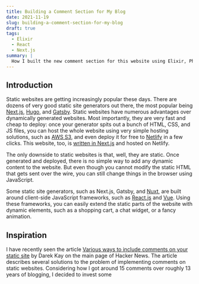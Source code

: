 ```yaml
---
title: Building a Comment Section for My Blog
date: 2021-11-19
slug: building-a-comment-section-for-my-blog
draft: true
tags:
  - Elixir
  - React
  - Next.js
summary: |
  How I built the new comment section for this website using Elixir, Phoenix, Absinthe GraphQL, and Next.js.
---
```


## Introduction

Static websites are getting increasingly popular these days. There are dozens of very good static site generators
out there, the most popular being [Next.js](https://nextjs.org/), [Hugo](https://gohugo.io/), and [Gatsby](https://www.gatsbyjs.com/).
Static websites have numerous advantages over dynamically generated websites. Most importantly, they are very fast
and cheap to deploy: once your generator spits out a bunch of HTML, CSS, and JS files, you can host the whole website
using very simple hosting solutions, such as [AWS S3](https://aws.amazon.com/s3/), and even deploy it for free
to [Netlify](https://www.netlify.com/) in a few clicks. This website, too, is [written in Next.js](https://github.com/moroz/moroz.dev)
and hosted on Netlify.

The only downside to static websites is that, well, they are static. Once generated and deployed, there is no simple way
to add any dynamic content to the website. But even though you cannot modify the static HTML that gets sent over the wire,
you can still change things in the browser using JavaScript.

Some static site generators, such as Next.js, Gatsby, and [Nuxt](https://nuxtjs.org/), are built around client-side
JavaScript frameworks, such as [React.js](https://reactjs.org/) and [Vue](https://vuejs.org/).
Using these frameworks, you can easily extend the static parts of the website with dynamic elements, such as a shopping cart,
a chat widget, or a fancy animation.

## Inspiration

I have recently seen the article [Various ways to include comments on your static site](https://darekkay.com/blog/static-site-comments/)
by Darek Kay on the main page of Hacker News.
The article describes several solutions to the problem of implementing comments on static websites.
Considering how I got around 15 comments over roughly 13 years of blogging, I decided to invest some 
